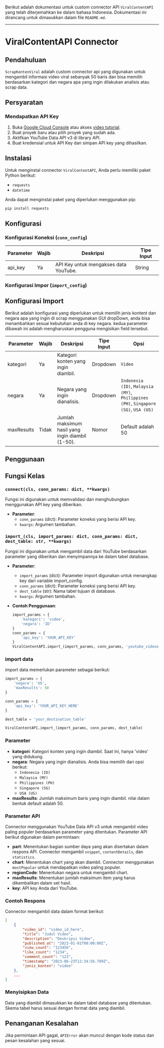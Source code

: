 Berikut adalah dokumentasi untuk custom connector API `ViralContentAPI` yang telah diterjemahkan ke dalam bahasa Indonesia. Dokumentasi ini dirancang untuk dimasukkan dalam file `README.md`.

---

# ViralContentAPI Connector

## Pendahuluan
`ScrapKontenViral` adalah custom connector api yang digunakan untuk mengambil informasi video viral sebanyak 50 baris dan bisa memilih berdasarkan kategori dan negara apa yang ingin dilakukan analisis atau scrap data.


## Persyaratan

### Mendapatkan API Key
1. Buka [Google Cloud Console](https://console.cloud.google.com/) atau akses [video tutorial](https://youtu.be/LLAZUTbc97I?si=OJUOOKZS03VCRYYG).
2. Buat proyek baru atau pilih proyek yang sudah ada.
3. Aktifkan YouTube Data API v3 di library API.
4. Buat kredensial untuk API Key dan simpan API key yang dihasilkan.

## Instalasi

Untuk menginstal connector `ViralContentAPI`, Anda perlu memiliki paket Python berikut:
- `requests`
- `datetime`

Anda dapat menginstal paket yang diperlukan menggunakan pip:

```bash
pip install requests
```

## Konfigurasi

### Konfigurasi Koneksi (`conn_config`)

| Parameter | Wajib   | Deskripsi                           | Tipe Input |
|-----------|---------|-------------------------------------|------------|
| api_key   | Ya      | API Key untuk mengakses data YouTube.| String     |

### Konfigurasi Impor (`import_config`)

## Konfigurasi Import
Berikut adalah konfigurasi yang diperlukan untuk memilih jenis kontent dan negara apa yang ingin di scrap menggunakan GUI dropDown, anda bisa menambahkan sesuai kebutuhan anda di key negara. kedua parameter dibawah ini adalah mengharuskan pengguna mengisikan field tersebut.


| Parameter    | Wajib   | Deskripsi                                      | Tipe Input | Opsi                                                                                         |
|--------------|---------|------------------------------------------------|------------|----------------------------------------------------------------------------------------------|
| kategori     | Ya      | Kategori konten yang ingin diambil.            | Dropdown   | `Video`                                                                                      |
| negara       | Ya      | Negara yang ingin dianalisis.                  | Dropdown   | `Indonesia (ID)`, `Malaysia (MY)`, `Philippines (PH)`, `Singapore (SG)`, `USA (US)`          |
| maxResults   | Tidak   | Jumlah maksimum hasil yang ingin diambil (1-50).| Nomor      | Default adalah 50                                                                            |



## Penggunaan

## Fungsi Kelas

### `connect(cls, conn_params: dict, **kwargs)`
Fungsi ini digunakan untuk memvalidasi dan menghubungkan menggunakan API key yang diberikan.

- **Parameter**:
  - `conn_params` (dict): Parameter koneksi yang berisi API key.
  - `kwargs`: Argumen tambahan.


### `import_(cls, import_params: dict, conn_params: dict, dest_table: str, **kwargs)`
Fungsi ini digunakan untuk mengambil data dari YouTube berdasarkan parameter yang diberikan dan menyimpannya ke dalam tabel database.

- **Parameter**:
  - `import_params` (dict): Parameter import digunakan untuk menangkap key dari variable import_config.
  - `conn_params` (dict): Parameter koneksi yang berisi API key.
  - `dest_table` (str): Nama tabel tujuan di database.
  - `kwargs`: Argumen tambahan.

- **Contoh Penggunaan**:
  ```python
  import_params = {
      'kategori': 'video',
      'negara': 'ID'
  }
  conn_params = {
      'api_key': 'YOUR_API_KEY'
  }
  ViralContentAPI.import_(import_params, conn_params, 'youtube_videos')
  ```

### import data

import data memerlukan parameter sebagai berikut:

```python
import_params = {
    'negara': 'US',
    'maxResults': 50
}

conn_params = {
    'api_key': 'YOUR_API_KEY_HERE'
}

dest_table = 'your_destination_table'

ViralContentAPI.import_(import_params, conn_params, dest_table)
```

### Parameter

- **kategori**: Kategori konten yang ingin diambil. Saat ini, hanya 'video' yang didukung.
- **negara**: Negara yang ingin dianalisis. Anda bisa memilih dari opsi berikut:
  - `Indonesia (ID)`
  - `Malaysia (MY)`
  - `Philippines (PH)`
  - `Singapore (SG)`
  - `USA (US)`
- **maxResults**: Jumlah maksimum baris yang ingin diambil. nilai dalam bentuk default adalah 50.

### Parameter API

Connector menggunakan YouTube Data API v3 untuk mengambil video paling populer berdasarkan parameter yang ditentukan. Parameter API berikut digunakan dalam permintaan:

- **part**: Menentukan bagian sumber daya yang akan disertakan dalam respons API. Connector mengambil `snippet`, `contentDetails`, dan `statistics`.
- **chart**: Menentukan chart yang akan diambil. Connector menggunakan `mostPopular` untuk mendapatkan video paling populer.
- **regionCode**: Menentukan negara untuk mengambil chart.
- **maxResults**: Menentukan jumlah maksimum item yang harus dikembalikan dalam set hasil.
- **key**: API key Anda dari YouTube.

### Contoh Respons

Connector mengambil data dalam format berikut:

```json
[
    {
        "video_id": "video_id_here",
        "title": "Judul Video",
        "description": "Deskripsi Video",
        "published_at": "2023-01-01T00:00:00Z",
        "view_count": "123456",
        "like_count": "1234",
        "comment_count": "123",
        "timestamp": "2023-06-23T12:34:56.789Z",
        "jenis_konten": "video"
    },
    ...
]
```

### Menyisipkan Data

Data yang diambil dimasukkan ke dalam tabel database yang ditentukan. Skema tabel harus sesuai dengan format data yang diambil.

## Penanganan Kesalahan

Jika permintaan API gagal, `APIError` akan muncul dengan kode status dan pesan kesalahan yang sesuai.
